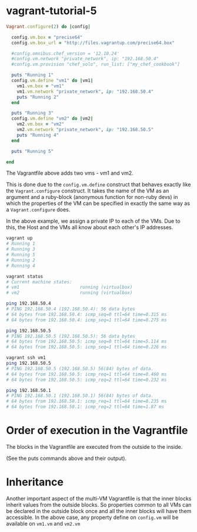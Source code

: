 # vagrant-tutorial-5

```ruby
Vagrant.configure(2) do |config|

  config.vm.box = "precise64"
  config.vm.box_url = "http://files.vagrantup.com/precise64.box"

  #config.omnibus.chef_version = '12.10.24'
  #config.vm.network "private_network", ip: "192.168.50.4"
  #config.vm.provision "chef_solo", run_list: ["my_chef_cookbook"]

  puts "Running 1"
  config.vm.define "vm1" do |vm1|
    vm1.vm.box = "vm1"
    vm1.vm.network "private_network", ip: "192.168.50.4"
    puts "Running 2"
  end

  puts "Running 3"
  config.vm.define "vm2" do |vm2|
    vm2.vm.box = "vm2"
    vm2.vm.network "private_network", ip: "192.168.50.5"
    puts "Running 4"
  end

  puts "Running 5"

end
```

The Vagrantfile above adds two vms - vm1 and vm2.

This is done due to the `config.vm.define` construct that behaves exactly like the `Vagrant.configure` construct.
It takes the name of the VM as an argument and a ruby-block (anonymous function for non-ruby devs) in which the
properties of the VM can be specified in exactly the same way as a `Vagrant.configure` does.


In the above example, we assign a private IP to each of the VMs.
Due to this, the Host and the VMs all know about each other's IP addresses.

```bash
vagrant up
# Running 1
# Running 3
# Running 5
# Running 2
# Running 4

vagrant status
# Current machine states:
# vm1                       running (virtualbox)
# vm2                       running (virtualbox)

ping 192.168.50.4
# PING 192.168.50.4 (192.168.50.4): 56 data bytes
# 64 bytes from 192.168.50.4: icmp_seq=0 ttl=64 time=0.315 ms
# 64 bytes from 192.168.50.4: icmp_seq=1 ttl=64 time=0.275 ms

ping 192.168.50.5
# PING 192.168.50.5 (192.168.50.5): 56 data bytes
# 64 bytes from 192.168.50.5: icmp_seq=0 ttl=64 time=5.114 ms
# 64 bytes from 192.168.50.5: icmp_seq=1 ttl=64 time=0.226 ms

vagrant ssh vm1
ping 192.168.50.5
# PING 192.168.50.5 (192.168.50.5) 56(84) bytes of data.
# 64 bytes from 192.168.50.5: icmp_req=1 ttl=64 time=0.460 ms
# 64 bytes from 192.168.50.5: icmp_req=2 ttl=64 time=0.232 ms

ping 192.168.50.1
# PING 192.168.50.1 (192.168.50.1) 56(84) bytes of data.
# 64 bytes from 192.168.50.1: icmp_req=1 ttl=64 time=0.235 ms
# 64 bytes from 192.168.50.1: icmp_req=2 ttl=64 time=1.87 ms
```


# Order of execution in the Vagrantfile

The blocks in the Vagrantfile are executed from the outside to the inside.

(See the puts commands above and their output).



# Inheritance

Another important aspect of the multi-VM Vagrantfile is that the inner blocks inherit values from
the outside blocks. So properties common to all VMs can be declared in the outside block once
and all the inner blocks will have them accessible. In the above case, any property define on `config.vm`
will be available on `vm1.vm` and `vm2.vm`
